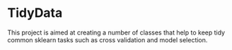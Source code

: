 # TidyData

This project is aimed at creating a number of classes that help to keep tidy common sklearn tasks such as cross validation and model selection.
